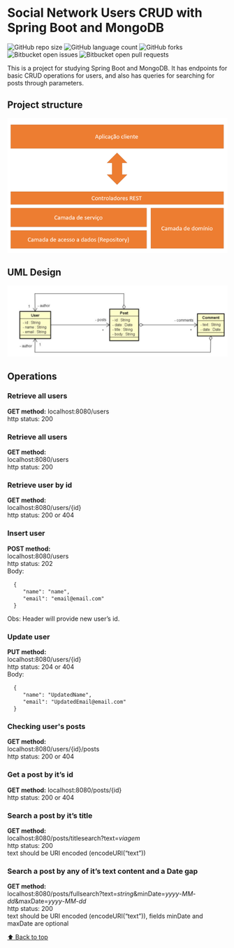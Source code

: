 # Social Network Users CRUD with Spring Boot and MongoDB


![GitHub repo size](https://img.shields.io/github/repo-size/bragafabricio/Spring-Boot-MongoDB-Project?style=for-the-badge)
![GitHub language count](https://img.shields.io/github/languages/count/bragafabricio/Spring-Boot-MongoDB-Project?style=for-the-badge)
![GitHub forks](https://img.shields.io/github/forks/bragafabricio/Spring-Boot-MongoDB-Project?style=for-the-badge)
![Bitbucket open issues](https://img.shields.io/bitbucket/issues/bragafabricio/Spring-Boot-MongoDB-Project?style=for-the-badge)
![Bitbucket open pull requests](https://img.shields.io/bitbucket/pr-raw/bragafabricio/Spring-Boot-MongoDB-Project?style=for-the-badge)

This is a project for studying Spring Boot and MongoDB. It has endpoints for basic CRUD operations for users, and also has queries for searching for posts through parameters.

## Project structure
<img src="https://github.com/bragafabricio/Spring-Boot-MongoDB-Project/blob/master/img/structure.png" alt="project structe">


## UML Design
<img src="https://github.com/bragafabricio/Spring-Boot-MongoDB-Project/blob/master/img/uml.png" alt="uml design">

## Operations

### Retrieve all users   
**GET method:** 
localhost:8080/users   
http status: 200

### Retrieve all users   
**GET method:**    
localhost:8080/users       
http status: 200

### Retrieve user by id   
**GET method:**  
localhost:8080/users/{id}   
http status: 200 or 404

### Insert user   
**POST method:**  
localhost:8080/users    
http status: 202    
Body:   
```
  {
     "name": "name",
     "email": "email@email.com"
  }
```   
Obs: Header will provide new user’s id.


### Update user
**PUT method:**   
localhost:8080/users/{id}   
http status: 204 or 404    
Body:    
```
  {
     "name": "UpdatedName",
     "email": "UpdatedEmail@email.com"
  }
```

### Checking user's posts    
**GET method:**   
localhost:8080/users/{id}/posts    
http status: 200 or 404    

### Get a post by it’s id
**GET method:** 
localhost:8080/posts/{id}   
http status: 200 or 404    

### Search a post by it’s title    
**GET method:**   
localhost:8080/posts/titlesearch?text=_viagem_   
http status: 200   
text should be URI encoded (encodeURI(“text”))   

### Search a post by any of it’s text content and a Date gap
**GET method:**   
localhost:8080/posts/fullsearch?text=_string_&minDate=_yyyy_-_MM_-_dd_&maxDate=_yyyy_-_MM_-_dd_   
http status: 200    
text should be URI encoded (encodeURI(“text”)), fields minDate and maxDate are optional    


[⬆ Back to top](#Social-Network-Users-CRUD-with-Spring-Boot-and-MongoDB)<br>

